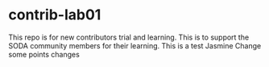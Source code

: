 # contrib-lab01
This repo is for new contributors trial and learning. This is to support the SODA community members for their learning.
This is a test Jasmine
Change
some points changes